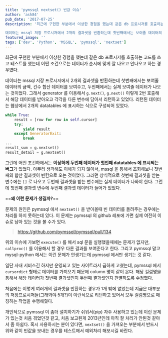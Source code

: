```yaml
---
title: 'pymssql nextset() 빈값 이슈'
author: 'ash84'
pub_date: '2017-07-25'
description: '최근에 구현한 부분에서 이상한 경험을 했는데 같은 db 프로시저를 호출하는 코드를 쓰고 테스트를 했는데 어떤 조건으로는 데이터가 순서에 맞게 잘 나오고 안나오고 하는 경우였다. 

데이터는 mssql 저장 프로시저에서 2개의 결과셋을 반환하는데 첫번째에서는 보여줄 데이터의 금액, 건수 합산 데이터를 보여주고, 두번째에서는 실제 보여줄 데이터가 나오는 것이었다. 그래서 generator 를 이용해서 `g.next()`, `g.next()` 이렇게 2번 호출해서 해당 데이터를 받아오고 각각을 다른 변수에 담아서 리턴하고 있었다. 리턴된'
featured_image: ''
tags: ['dev', 'Python', 'MSSQL', 'pymssql', 'nextset']
---
```


최근에 구현한 부분에서 이상한 경험을 했는데 같은 db 프로시저를 호출하는 코드를 쓰고 테스트를 했는데 어떤 조건으로는 데이터가 순서에 맞게 잘 나오고 안나오고 하는 경우였다. 

데이터는 mssql 저장 프로시저에서 2개의 결과셋을 반환하는데 첫번째에서는 보여줄 데이터의 금액, 건수 합산 데이터를 보여주고, 두번째에서는 실제 보여줄 데이터가 나오는 것이었다. 그래서 generator 를 이용해서 `g.next()`, `g.next()` 이렇게 2번 호출해서 해당 데이터를 받아오고 각각을 다른 변수에 담아서 리턴하고 있었다. 리턴된 데이터는 웹상에서 2개의 datatables 에 표시하는 식으로 구성되어 있었다. 

```python 
while True:
    result = [row for row in self.cursor]
    try:
        yield result
    except GeneratorExit:
        break
...
result_sum = g.nextset()
result_detail = g.nextset()
```

그런데 어떤 조건하에서는 **이상하게 두번째 데이터가 첫번째 datatables 에 표시되는 버그**가 있었다. 아무리 생각해도 이해가 되지 않아서, mssql 을 통해서 조회해보니 첫번째의 합산 결과셋이 빈칸으로 오는 것이었다. 그러면 상식적으로 첫번째 결과셋을 받는 변수에는 `[]` 로 나오고 두번째 결과셋을 받는 변수에는 실제 데이터가 나와야 한다. 그런데 첫번째 결과셋 변수에 두번째 결과셋 데이터가 들어가 있었다. 

==**왜 이런 문제가 생길까?**==

문제의 원인은 pymssql 에서 `nextset()` 을 받아올때 빈 데이터를 돌려주는 경우에는 처리를 하지 못하는데 있다. 이 문제는 pymssql 의 github 레포에 가면 실제 여전히 이슈로 남아 있는 것을 볼 수가 있다. 

> https://github.com/pymssql/pymssql/pull/134

위의 이슈에 가보면 `execute()` 를 해서 sql 문을 실행했을때에는 문제가 없지만, `callproc()` 를 이용해서 할 경우 다른 결과를 보여준다고 한다. 그리고 pymssql 말고 mysql-python 에서는 이런 문제가 안생기는데 pymssql 에서만 생기는 것 같다. 

일단 사내 서비스긴 하지만 운영되고 있는 사이트라서 급하게 고쳤는데, pymssql 에서 `cursordict` 형태로 데이터를 가져오기 때문에 column 명이 같이 온다. 해당 컬럼명을 통해서 해당 데이터가 첫번째 결과셋인지 두번째 결과셋인지 판별하도록 수정했다. 

처음에는 이렇게 여러개의 결과셋을 반환하는 경우가 1개 밖에 없었는데 지금은 대부분의 저장프로시저들(그래봐야 5개?)이 이런식으로 리턴하고 있어서 모두 컬럼명으로 매칭하는 작업을 수행해줬다. 

개인적으로 pymssql 이 좀더 설치하기가 쉬워서(pip) 자주 사용하고 있는데 이런 문제가 있는것 처음 겪었던것 같고, 처음 보고된게 2013년인데 아직 잘 처리가 안된것 같아서 좀 아쉽다. 혹시 사용하시는 분이 있다면, `nextset()` 을 가져오는 부분에서 반드시 위와 같이 빈값을 보내는 경우를 테스트해서 예외처리 해보시길 바란다. 

 




